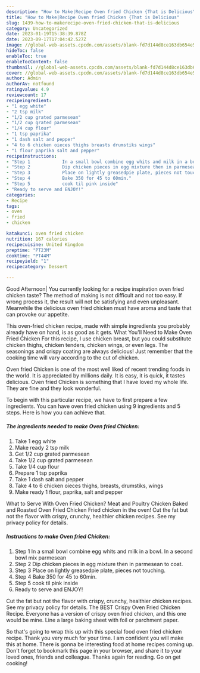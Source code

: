 ```yaml
---
description: "How to Make|Recipe Oven fried Chicken {That is Delicious"
title: "How to Make|Recipe Oven fried Chicken {That is Delicious"
slug: 1439-how-to-makerecipe-oven-fried-chicken-that-is-delicious
category: Uncategorized
date: 2023-01-19T15:38:39.878Z
date: 2023-09-17T17:04:42.527Z
image: //global-web-assets.cpcdn.com/assets/blank-fd7d144d8ce163db654e5a02c40b08a2775adb7897d16e4062681dc7e1b2800f.png
hideToc: false
enableToc: true
enableTocContent: false
thumbnail: //global-web-assets.cpcdn.com/assets/blank-fd7d144d8ce163db654e5a02c40b08a2775adb7897d16e4062681dc7e1b2800f.png
cover: //global-web-assets.cpcdn.com/assets/blank-fd7d144d8ce163db654e5a02c40b08a2775adb7897d16e4062681dc7e1b2800f.png
author: Admin
authorAv: notfound
ratingvalue: 4.9
reviewcount: 17
recipeingredient:
- "1 egg white"
- "2 tsp milk"
- "1/2 cup grated parmesean"
- "1/2 cup grated parmesean"
- "1/4 cup flour"
- "1 tsp paprika"
- "1 dash salt and pepper"
- "4 to 6 chicken oieces thighs breasts drumstiks wings"
- "1 flour paprika salt and pepper"
recipeinstructions:
- "Step 1            In a small bowl combine egg whits and milk in a bowl. In a second bowl mix parmesean"
- "Step 2            Dip chicken pieces in egg mixture then in parmesean to coat."
- "Step 3            Place on lightly greasedpie plate, pieces not touching."
- "Step 4            Bake 350 for 45 to 60min."
- "Step 5            cook til pink inside"
- "Ready to serve and ENJOY!"
categories:
- Recipe
tags:
- oven
- fried
- chicken

katakunci: oven fried chicken 
nutrition: 167 calories
recipecuisine: United Kingdom
preptime: "PT23M"
cooktime: "PT44M"
recipeyield: "1"
recipecategory: Dessert

---
```



Good Afternoon| You currently looking for a recipe inspiration oven fried chicken taste? The method of making is not difficult and not too easy. If wrong process it, the result will not be satisfying and even unpleasant. Meanwhile the delicious oven fried chicken must have aroma and taste that can provoke our appetite.





This oven-fried chicken recipe, made with simple ingredients you probably already have on hand, is as good as it gets. What You&#39;ll Need to Make Oven Fried Chicken For this recipe, I use chicken breast, but you could substitute chicken thighs, chicken tenders, chicken wings, or even legs. The seasonings and crispy coating are always delicious! Just remember that the cooking time will vary according to the cut of chicken.

Oven fried Chicken is one of the most well liked of recent trending foods in the world. It is appreciated by millions daily. It is easy, it is quick, it tastes delicious. Oven fried Chicken is something that I have loved my whole life. They are fine and they look wonderful.


To begin with this particular recipe, we have to first prepare a few ingredients. You can have oven fried chicken using 9 ingredients and 5 steps. Here is how you can achieve that.

<!--inarticleads1-->

##### The ingredients needed to make Oven fried Chicken:

1. Take 1 egg white
1. Make ready 2 tsp milk
1. Get 1/2 cup grated parmesean
1. Take 1/2 cup grated parmesean
1. Take 1/4 cup flour
1. Prepare 1 tsp paprika
1. Take 1 dash salt and pepper
1. Take 4 to 6 chicken oieces thighs, breasts, drumstiks, wings
1. Make ready 1 flour, paprika, salt and pepper


What to Serve With Oven Fried Chicken? Meat and Poultry Chicken Baked and Roasted Oven Fried Chicken Fried chicken in the oven! Cut the fat but not the flavor with crispy, crunchy, healthier chicken recipes. See my privacy policy for details. 

<!--inarticleads2-->

##### Instructions to make Oven fried Chicken:

1. Step 1            In a small bowl combine egg whits and milk in a bowl. In a second bowl mix parmesean
1. Step 2            Dip chicken pieces in egg mixture then in parmesean to coat.
1. Step 3            Place on lightly greasedpie plate, pieces not touching.
1. Step 4            Bake 350 for 45 to 60min.
1. Step 5            cook til pink inside
1. Ready to serve and ENJOY!

Cut the fat but not the flavor with crispy, crunchy, healthier chicken recipes. See my privacy policy for details. The BEST Crispy Oven Fried Chicken Recipe. Everyone has a version of crispy oven fried chicken, and this one would be mine. Line a large baking sheet with foil or parchment paper. 

So that's going to wrap this up with this special food oven fried chicken recipe. Thank you very much for your time. I am confident you will make this at home. There is gonna be interesting food at home recipes coming up. Don't forget to bookmark this page in your browser, and share it to your loved ones, friends and colleague. Thanks again for reading. Go on get cooking!
